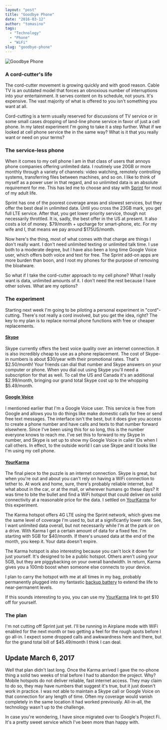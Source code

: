 ```yaml
---
layout: "post"
title: "Goodbye Phone"
date: "2016-03-12"
author: "tomasino"
tags:
  - "Technology"
  - "Phone"
  - "WiFi"
slug: "goodbye-phone"
---
```


![Goodbye Phone][]

### A cord-cutter's life

The cord-cutter movement is growing quickly and with good reason. Cable TV is an outdated model that forces an obnoxious number of interruptions into your entertainment. It serves content on its schedule, not yours. It's expensive. The vast majority of what is offered to you isn't something you want at all.

Cord-cutting is a term usually reserved for discussions of TV service or in some small cases dropping of land-line phone service in favor of just a cell phone. In my latest experiment I'm going to take it a step further. What if we looked at cell phone service the in the same way? What is it that you really want or need on your terms?

### The service-less phone

When it comes to my cell phone I am in that class of users that annoys phone companies offering unlimited data. I routinely use 20GB or more monthly through a variety of channels: video watching, remotely controlling systems, transferring files between machines, and so on. I like to think of myself as a power user in that regard, and so unlimited data is an absolute requirement for me. This has led me to choose and stay with [Sprint][] for most of my adult life.

Sprint has one of the poorest coverage areas and slowest services, but they offer the best deal in unlimited data. Until you cross the 23GB mark, you get full LTE service. After that, you get lower priority service, though not necessarily throttled. It is, sadly, the best offer in the US at present. It also costs a lot of money. $79/month + upcharge for smart-phone, etc. For my wife and I, that means we pay around $175US/month.

Now here's the thing, most of what comes with that charge are things I don't really want. I don't need unlimited texting or unlimited talk time. I use both to a moderate degree, but I have also been a long time Google Voice user, which offers both voice and text for free. The Sprint add-on apps are more burden than boon, and I root my phones for the purpose of removing the bloatware.

So what if I take the cord-cutter approach to my cell phone? What I really want is data, unlimited amounts of it. I don't need the rest because I have other solves. What are my options?

### The experiment

Starting next week I'm going to be piloting a personal experiment in "cord"-cutting. There's not really a cord involved, but you get the idea, right? The key to my plan is to replace normal phone functions with free or cheaper replacements.

#### [Skype][]

Skype currently offers the best voice quality over an internet connection. It is also incredibly cheap to use as a phone replacement. The cost of Skype-in numbers is about $30/year with their promotional rates. That's $2.50/month! Your friends can dial that number and Skype answers on your computer or phone. When you dial out using Skype you'll need a subscription for that as well. To call the US and Canada it's an additional $2.99/month, bringing our grand total Skype cost up to the whopping $5.49/month.

#### [Google Voice][]

I mentioned earlier that I'm a Google Voice user. This service is free from Google and allows you to do things like make domestic calls for free or send free text messages. The interface isn't the best, but it does give you access to create a phone number and have calls and texts to that number forward elsewhere. Since I've been using this for so long, this is the number everyone knows to reach me. I've set this to forward to my Skype In number, and Skype is set up to show my Google Voice in caller IDs when I call others. In effect, to the outside world I can use Skype and it looks like I'm using my cell phone.


#### [YourKarma][]

The final piece to the puzzle is an internet connection. Skype is great, but when you're out and about you can't rely on having a WiFi connection to tether to. At work and home, sure, there's probably reliable internet, but what about in the car, or at the mall, or wherever humans go these days? It was time to bite the bullet and find a WiFi hotspot that could deliver on solid connectivity at a reasonable price for the data. I settled on [YourKarma][] for this experiment.

The Karma hotspot offers 4G LTE using the Sprint network, which gives me the same level of coverage I'm used to, but at a significantly lower rate. See, I want unlimited data overall, but not necessarily while I'm at the park or on a drive. With Karma I get a certain amount of data for a fixed fee. I'm starting with 5GB for $40/month. If there's unused data at the end of the month, you keep it. Your data doesn't expire.

The Karma hotspot is also interesting because you can't lock it down for just yourself. It's designed to be a public hotspot. Others aren't using your 5GB, but they are piggybacking on your overall bandwidth. In return, Karma gives you a 100mb boost when someone else connects to your device.

I plan to carry the hotspot with me at all times in my bag, probably permanently plugged into my fantastic [backup battery] to extend the life to near-permanent levels.

If this sounds interesting to you, you can use my [YourKarma] link to get $10 off for yourself.

### The plan

I'm not cutting off Sprint just yet. I'll be running in Airplane mode with WiFi enabled for the next month or two getting a feel for the rough spots before I go all-in. I expect some dropped calls and awkwardness here and there, but for the grand total bill of $45.49/month I think I can deal.

## Update March 6, 2017

Well that plan didn't last long. Once the Karma arrived I gave the no-phone thing a solid two weeks of trial before I had to abandon the project. Why? Mobile hotspots do not deliver reliable, fast internet access. They may claim to do so, they may have numbers that suggest it's true, but it just doesn't work in practice. I was not able to maintain a Skype call or Google Voice on that connection for any length of time. Often my coverage would vanish completely in the same location it had worked previously. All-in-all, the technology wasn't up to the challenge.

In case you're wondering, I have since migrated over to Google's Project Fi. It's a pretty sweet service which I've been more than happy with.

  [Goodbye Phone]: //blog.tomasino.org/images/goodbye-phone.jpg
    "Goodbye Phone"
  [YourKarma]: //yourkarma.com/invite/james32844
  [Sprint]: //sprint.com
  [Skype]: //skype.com
  [Google Voice]: //www.google.com/voice
  [backup battery]: //www.amazon.com/gp/product/B00XJ26EHE?tag=tomablog-20
